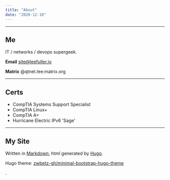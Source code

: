 ```yaml
---
title: "About"
date: "2020-12-18"
---
```


---
## Me

IT / networks / devops supergeek.

**Email** [site@leefuller.io](mailto:site@leefuller.io)

**Matrix** @qtnet.lee:matrix.org

---
## Certs

- CompTIA Systems Support Specialist
- CompTIA Linux+
- CompTIA A+
- Hurricane Electric IPv6 'Sage'

---

## My Site

Written in [Markdown](https://www.markdownguide.org/), html generated by [Hugo](https://github.com/gohugoio/hugo).

Hugo theme: [zwbetz-gh/minimal-bootstrap-hugo-theme](https://github.com/zwbetz-gh/minimal-bootstrap-hugo-theme)

.
